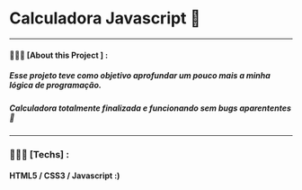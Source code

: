 # Calculadora Javascript 🧮
<hr>

#### 👨🏻‍💻  [About this Project ] : 

##### Esse projeto teve como objetivo aprofundar um pouco mais a minha lógica de programação.
##### Calculadora totalmente finalizada e funcionando sem bugs aparententes 🥳
<hr>

### 👨🏻‍💻  [Techs] :
#### HTML5 / CSS3 / Javascript :) 
